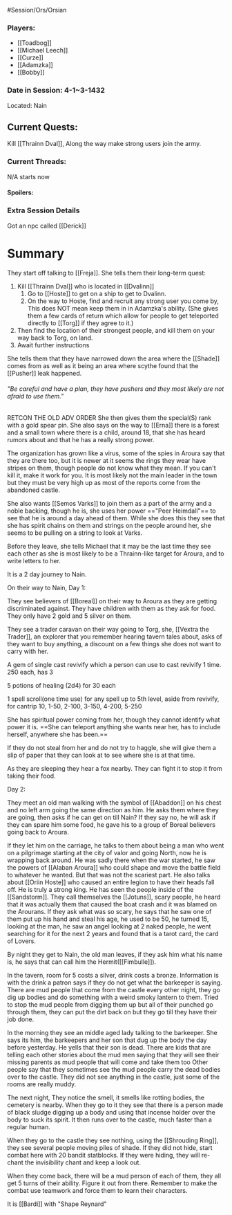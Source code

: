 #Session/Ors/Orsian 

### Players:
- [[Toadbog]]
- [[Michael Leech]]
- [[Curze]]
- [[Adamzka]]
- [[Bobby]]
### Date in Session: 4-1~3-1432
Located: Nain
## Current Quests: 

Kill [[Thrainn Dval]], Along the way make strong users join the army.

### Current Threads:
N/A starts now
#### Spoilers:

### Extra Session Details

Got an npc called [[Derick]]

# Summary

They start off talking to [[Freja]]. She tells them their long-term quest:
1. Kill [[Thrainn Dval]] who is located in [[Dvalinn]]
	1.  Go to [[Hoste]] to get on a ship to get to Dvalinn.
	2. On the way to Hoste, find and recruit any strong user you come by, This does NOT mean keep them in in Adamzka's ability. (She gives them a few cards of return which allow for people to get teleported directly to [[Torg]] if they agree to it.)
2. Then find the location of their strongest people, and kill them on your way back to Torg, on land.
3. Await further instructions

She tells them that they have narrowed down the area where the [[Shade]] comes from as well as it being an area where scythe found that the [[Pusher]] leak happened. 

###### "Be careful and have a plan, they have pushers and they most likely are not afraid to use them."

RETCON THE OLD ADV ORDER 
She then gives them the special(S) rank with a gold spear pin. 
She also says on the way to [[Erna]] there is a forest and a small town where there is a child, around 18, that she has heard rumors about and that he has a really strong power. 

The organization has grown like a virus, some of the spies in Aroura say that they are there too, but it is newer at it seems the rings they wear have stripes on them, though people do not know what they mean. If you can't kill it, make it work for you. It is most likely not the main leader in the town but they must be very high up as most of the reports come from the abandoned castle.

She also wants [[Semos Varks]] to join them as a part of the army and a noble backing, though he is, she uses her power =="Peer Heimdall"== to see that he is around a day ahead of them. 
While she does this they see that she has spirit chains on them and strings on the people around her, she seems to be pulling on a string to look at Varks.

Before they leave, she tells Michael that it may be the last time they see each other as she is most likely to be a Thrainn-like target for Aroura, and to write letters to her. 

It is a 2 day journey to Nain.

On their way to Nain, Day 1:

They see believers of [[Boreal]] on their way to Aroura as they are getting discriminated against. They have children with them as they ask for food. They only have 2 gold and 5 silver on them.

They see a trader caravan on their way going to Torg, she, [[Vextra the Trader]], an explorer that you remember hearing tavern tales about, asks of they want to buy anything, a discount on a few things she does not want to carry with her. 

A gem of single cast revivify which a person can use to cast revivify 1 time. 250 each, has 3

5 potions of healing (2d4) for 30 each

1 spell scroll(one time use) for any spell up to 5th level, aside from revivify, for cantrip 10, 1-50, 2-100, 3-150, 4-200, 5-250

She has spiritual power coming from her, though they cannot identify what power it is.
==She can teleport anything she wants near her, has to include herself, anywhere she has been.==

If they do not steal from her and do not try to haggle, she will give them a slip of paper that they can look at to see where she is at that time. 

As they are sleeping they hear a fox nearby. They can fight it to stop it from taking their food. 

Day 2:

They meet an old man walking with the symbol of [[Abaddon]] on his chest and no left arm going the same direction as him. He asks them where they are going, then asks if he can get on till Nain?
If they say no, he will ask if they can spare him some food, he gave his to a group of Boreal believers going back to Aroura.

If they let him on the carriage, he talks to them about being a man who went on a pilgrimage starting at the city of valor and going North, now he is wrapping back around. He was sadly there when the war started, he saw the powers of [[Alaban Aroura]] who could shape and move the battle field to whatever he wanted. But that was not the scariest part. He also talks about [[Oriin Hoste]] who caused an entire legion to have their heads fall off. He is truly a strong king. He has seen the people inside of the [[Sandstorm]]. They call themselves the [[Jotuns]], scary people, he heard that it was actually them that caused the boat crash and it was blamed on the Arourans. If they ask what was so scary, he says that he saw one of them put up his hand and steal his age, he used to be 50, he turned 15, looking at the man, he saw an angel looking at 2 naked people, he went searching for it for the next 2 years and found that is a tarot card, the card of Lovers. 

By night they get to Nain, the old man leaves, if they ask him what his name is, he says that can call him the Hermit([[Fimbulle]]).

In the tavern, room for 5 costs a silver, drink costs a bronze. Information is with the drink a patron says if they do not get what the barkeeper is saying. 
There are mud people that come from the castle every other night, they go dig up bodies and do something with a weird smoky lantern to them. Tried to stop the mud people from digging them up but all of their punched go through them, they can put the dirt back on but they go till they have their job done. 

In the morning they see an middle aged lady talking to the barkeeper. She says its him, the barkeepers and her son that dug up the body the day before yesterday. He yells that their son is dead.
There are kids that are telling each other stories about the mud men saying that they will see their missing parents as mud people that will come and take them too
Other people say that they sometimes see the mud people carry the dead bodies over to the castle.
They did not see anything in the castle, just some of the rooms are really muddy.

The next night,
They notice the smell, it smells like rotting bodies, the cemetery is nearby. When they go to it they see that there is a person made of black sludge digging up a body and using that incense holder over the body to suck its spirit. It then runs over to the castle, much faster than a regular human.

When they go to the castle they see nothing, using the [[Shrouding Ring]], they see several people moving piles of shade. If they did not hide, start combat here with 20 bandit statblocks. If they were hiding, they will re-chant the invisibility chant and keep a look out.

When they come back, there will be a mud person of each of them, they all get 5 turns of their ability.
Figure it out from there. Remember to make the combat use teamwork and force them to learn their characters. 

It is [[Bardi]] with "Shape Reynard"

